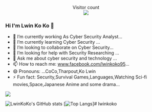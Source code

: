 <p align="center"> 
  Visitor count<br>
  <img src="https://profile-counter.glitch.me/lwinko2023/count.svg" />
</p>

### Hi I'm Lwin Ko Ko 👋

- 🔭 I’m currently working As Cyber Security Analyst...
- 🌱 I’m currently learning Cyber Security ...
- 👯 I’m looking to collaborate on Cyber Security...
- 🤔 I’m looking for help with Security Researching ...
- 💬 Ask me about cyber security and technology ...
- 📫 How to reach me: www.facebook.com/lwinkoko95...
- 😄 Pronouns: ...CoCo,Tharpout,Ko Lwin
- ⚡ Fun fact: Security,Survival Games,Languages,Watching Sci-fi movies,Space,Japanese Anime and some drama...

[![](https://visitcount.itsvg.in/api?id=lwinko2023&label=Profile%20Views&color=0&icon=7&pretty=false)](https://visitcount.itsvg.in)

<!--
**lwinko2023/lwinkoko** is a ✨ _special_ ✨ repository because its `README.md` (this file) appears on your GitHub profile.


-->

![LwinKoKo's GitHub stats](https://github-readme-stats.vercel.app/api?username=lwinko2023&show_icons=true&theme=radical)
[![Top Langs](https://github-readme-stats.vercel.app/api/top-langs/?username=lwinko2023&layout=compact)]# lwinkoko

